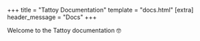 +++
title = "Tattoy Documentation"
template = "docs.html"
[extra]
header_message = "Docs"
+++

Welcome to the Tattoy documentation 🤓
